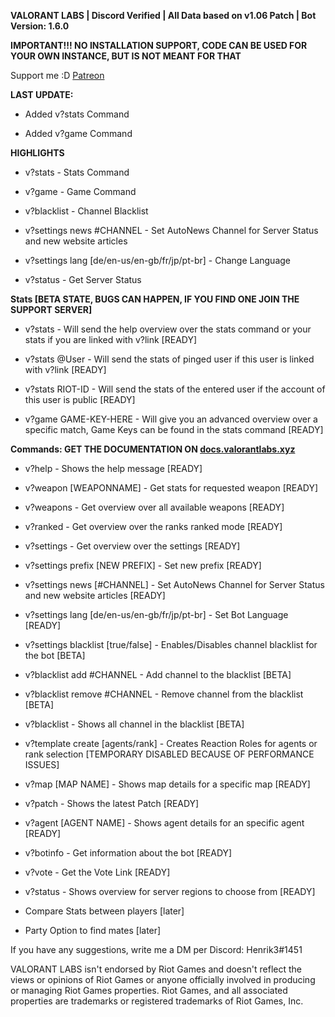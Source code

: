 **VALORANT LABS | Discord Verified | All Data based on v1.06 Patch | Bot Version: 1.6.0**

**IMPORTANT!!! NO INSTALLATION SUPPORT, CODE CAN BE USED FOR YOUR OWN INSTANCE, BUT IS NOT MEANT FOR THAT**

Support me :D [Patreon](https://www.patreon.com/valorantlabs)

**LAST UPDATE:**

- Added v?stats Command

- Added v?game Command

**HIGHLIGHTS**

- v?stats - Stats Command

- v?game - Game Command

- v?blacklist - Channel Blacklist

- v?settings news #CHANNEL - Set AutoNews Channel for Server Status and new website articles

- v?settings lang [de/en-us/en-gb/fr/jp/pt-br] - Change Language

- v?status - Get Server Status




**Stats [BETA STATE, BUGS CAN HAPPEN, IF YOU FIND ONE JOIN THE SUPPORT SERVER]** 

- v?stats - Will send the help overview over the stats command or your stats if you are linked with v?link [READY]

- v?stats @User - Will send the stats of pinged user if this user is linked with v?link [READY]

- v?stats RIOT-ID - Will send the stats of the entered user if the account of this user is public [READY]

- v?game GAME-KEY-HERE - Will give you an advanced overview over a specific match, Game Keys can be found in the stats command [READY]




**Commands: GET THE DOCUMENTATION ON [docs.valorantlabs.xyz](docs.valorantlabs.xyz)**

- v?help - Shows the help message [READY]

- v?weapon [WEAPONNAME] - Get stats for requested weapon [READY]

- v?weapons - Get overview over all available weapons [READY]

- v?ranked - Get overview over the ranks ranked mode [READY]

- v?settings - Get overview over the settings [READY]

- v?settings prefix [NEW PREFIX] - Set new prefix [READY]

- v?settings news [#CHANNEL] - Set AutoNews Channel for Server Status and new website articles [READY]

- v?settings lang [de/en-us/en-gb/fr/jp/pt-br] - Set Bot Language [READY]

- v?settings blacklist [true/false] - Enables/Disables channel blacklist for the bot [BETA]

- v?blacklist add #CHANNEL - Add channel to the blacklist [BETA]

- v?blacklist remove #CHANNEL - Remove channel from the blacklist [BETA]

- v?blacklist - Shows all channel in the blacklist [BETA]

- v?template create [agents/rank] - Creates Reaction Roles for agents or rank selection [TEMPORARY DISABLED BECAUSE OF PERFORMANCE ISSUES]

- v?map [MAP NAME] - Shows map details for a specific map [READY]

- v?patch - Shows the latest Patch [READY]

- v?agent [AGENT NAME] - Shows agent details for an specific agent [READY]

- v?botinfo - Get information about the bot [READY]

- v?vote - Get the Vote Link [READY]

- v?status - Shows overview for server regions to choose from [READY]


- Compare Stats between players [later]

- Party Option to find mates [later]

If you have any suggestions, write me a DM per Discord: Henrik3#1451

VALORANT LABS isn't endorsed by Riot Games and doesn't reflect the views or opinions of Riot Games or anyone officially involved in producing or managing Riot Games properties. Riot Games, and all associated properties are trademarks or registered trademarks of Riot Games, Inc.

